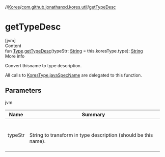 //[Kores](../index.md)/[com.github.jonathanxd.kores.util](index.md)/[getTypeDesc](get-type-desc.md)



# getTypeDesc  
[jvm]  
Content  
fun [Type](https://docs.oracle.com/javase/8/docs/api/java/lang/reflect/Type.html).[getTypeDesc](get-type-desc.md)(typeStr: [String](https://kotlinlang.org/api/latest/jvm/stdlib/kotlin/-string/index.html) = this.koresType.type): [String](https://kotlinlang.org/api/latest/jvm/stdlib/kotlin/-string/index.html)  
More info  


Convert thisname to type description.



All calls to [KoresType.javaSpecName](../com.github.jonathanxd.kores.type/-kores-type/java-spec-name.md) are delegated to this function.



## Parameters  
  
jvm  
  
|  Name|  Summary| 
|---|---|
| <a name="com.github.jonathanxd.kores.util//getTypeDesc/java.lang.reflect.Type#kotlin.String/PointingToDeclaration/"></a>typeStr| <a name="com.github.jonathanxd.kores.util//getTypeDesc/java.lang.reflect.Type#kotlin.String/PointingToDeclaration/"></a><br><br>String to transform in type description (should be this name).<br><br>
  
  



